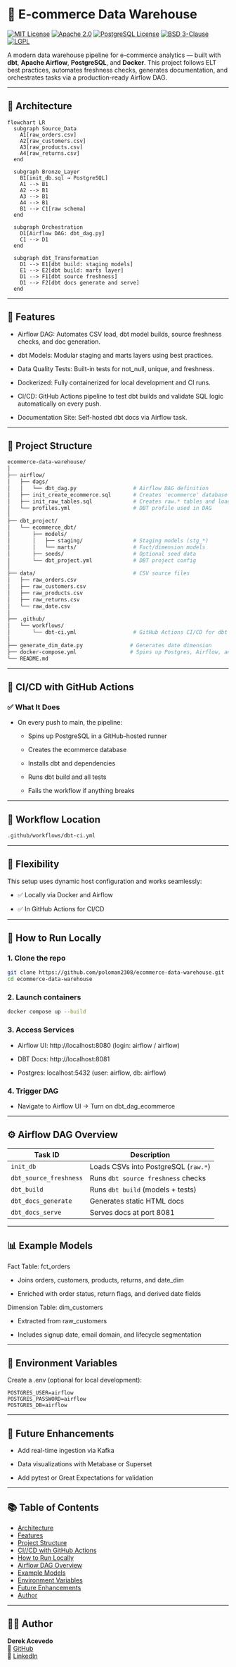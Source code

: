 # 🏬 E-commerce Data Warehouse

[![MIT License](https://img.shields.io/badge/License-MIT-green.svg)](LICENSE)
[![Apache 2.0](https://img.shields.io/badge/License-Apache_2.0-blue.svg)](https://www.apache.org/licenses/LICENSE-2.0)
[![PostgreSQL License](https://img.shields.io/badge/License-PostgreSQL-blue.svg)](https://opensource.org/licenses/PostgreSQL)
[![BSD 3-Clause](https://img.shields.io/badge/License-BSD_3--Clause-orange.svg)](https://opensource.org/licenses/BSD-3-Clause)
[![LGPL](https://img.shields.io/badge/License-LGPL-lightgrey.svg)](https://www.gnu.org/licenses/lgpl-3.0.html)

A modern data warehouse pipeline for e-commerce analytics — built with **dbt**, **Apache Airflow**, **PostgreSQL**, and **Docker**. This project follows ELT best practices, automates freshness checks, generates documentation, and orchestrates tasks via a production-ready Airflow DAG.

---

## 🧱 Architecture

```mermaid
flowchart LR
  subgraph Source_Data
    A1[raw_orders.csv]
    A2[raw_customers.csv]
    A3[raw_products.csv]
    A4[raw_returns.csv]
  end

  subgraph Bronze_Layer
    B1[init_db.sql → PostgreSQL]
    A1 --> B1
    A2 --> B1
    A3 --> B1
    A4 --> B1
    B1 --> C1[raw schema]
  end

  subgraph Orchestration
    D1[Airflow DAG: dbt_dag.py]
    C1 --> D1
  end

  subgraph dbt_Transformation
    D1 --> E1[dbt build: staging models]
    E1 --> E2[dbt build: marts layer]
    D1 --> F1[dbt source freshness]
    D1 --> F2[dbt docs generate and serve]
  end
```

---

## 🚀 Features

* Airflow DAG: Automates CSV load, dbt model builds, source freshness checks, and doc generation.

* dbt Models: Modular staging and marts layers using best practices.

* Data Quality Tests: Built-in tests for not_null, unique, and freshness.

* Dockerized: Fully containerized for local development and CI runs.

* CI/CD: GitHub Actions pipeline to test dbt builds and validate SQL logic automatically on every push.

* Documentation Site: Self-hosted dbt docs via Airflow task.

---

## 📂 Project Structure

```bash
ecommerce-data-warehouse/
│
├── airflow/
│   ├── dags/
│   │   └── dbt_dag.py                  # Airflow DAG definition
│   ├── init_create_ecommerce.sql       # Creates 'ecommerce' database (for CI/CD)
│   ├── init_raw_tables.sql             # Creates raw.* tables and loads CSVs
│   └── profiles.yml                    # DBT profile used in DAG
│
├── dbt_project/
│   └── ecommerce_dbt/
│       ├── models/
│       │   ├── staging/                # Staging models (stg_*)
│       │   └── marts/                  # Fact/dimension models
│       ├── seeds/                      # Optional seed data
│       └── dbt_project.yml             # DBT project config
│
├── data/                               # CSV source files
│   ├── raw_orders.csv
│   ├── raw_customers.csv
│   ├── raw_products.csv
│   ├── raw_returns.csv
│   └── raw_date.csv
│
├── .github/
│   └── workflows/
│       └── dbt-ci.yml                  # GitHub Actions CI/CD for dbt
│
├── generate_dim_date.py               # Generates date dimension
├── docker-compose.yml                 # Spins up Postgres, Airflow, and dbt
└── README.md
```

---

## 🤖 CI/CD with GitHub Actions
### ✅ What It Does
* On every push to main, the pipeline:

  * Spins up PostgreSQL in a GitHub-hosted runner

  * Creates the ecommerce database

  * Installs dbt and dependencies

  * Runs dbt build and all tests

  * Fails the workflow if anything breaks

---

## 📁 Workflow Location

```bash
.github/workflows/dbt-ci.yml
```

---

## 🔁 Flexibility
This setup uses dynamic host configuration and works seamlessly:

* ✅ Locally via Docker and Airflow

* ✅ In GitHub Actions for CI/CD

---

## 🧪 How to Run Locally

### 1. Clone the repo

```bash
git clone https://github.com/poloman2308/ecommerce-data-warehouse.git
cd ecommerce-data-warehouse
```

### 2. Launch containers

```bash
docker compose up --build
```

### 3. Access Services

* Airflow UI: http://localhost:8080 (login: airflow / airflow)

* DBT Docs: http://localhost:8081

* Postgres: localhost:5432 (user: airflow, db: airflow)

### 4. Trigger DAG

* Navigate to Airflow UI → Turn on dbt_dag_ecommerce

---

## ⚙️ Airflow DAG Overview

| Task ID                | Description                          |
| ---------------------- | ------------------------------------ |
| `init_db`              | Loads CSVs into PostgreSQL (`raw.*`) |
| `dbt_source_freshness` | Runs `dbt source freshness` checks   |
| `dbt_build`            | Runs `dbt build` (models + tests)    |
| `dbt_docs_generate`    | Generates static HTML docs           |
| `dbt_docs_serve`       | Serves docs at port 8081             |

---

## 📊 Example Models

Fact Table: fct_orders
* Joins orders, customers, products, returns, and date_dim

* Enriched with order status, return flags, and derived date fields

Dimension Table: dim_customers
* Extracted from raw_customers

* Includes signup date, email domain, and lifecycle segmentation

---

## 🔐 Environment Variables

Create a .env (optional for local development):

```env
POSTGRES_USER=airflow
POSTGRES_PASSWORD=airflow
POSTGRES_DB=airflow
```

---

## 🧠 Future Enhancements

* Add real-time ingestion via Kafka

* Data visualizations with Metabase or Superset

* Add pytest or Great Expectations for validation

---

## 📚 Table of Contents

- [Architecture](#-architecture)
- [Features](#-features)
- [Project Structure](#-project-structure)
- [CI//CD with GitHub Actions](#-ci/cd-with-github-actions)
- [How to Run Locally](#-how-to-run-locally)
- [Airflow DAG Overview](#️-airflow-dag-overview)
- [Example Models](#-example-models)
- [Environment Variables](#-environment-variables)
- [Future Enhancements](#-future-enhancements)
- [Author](#-author)

---

## 🙋‍♂️ Author

**Derek Acevedo**  
📍 [GitHub](https://github.com/poloman2308)  
📄 [LinkedIn](https://www.linkedin.com/in/derekacevedo86)


